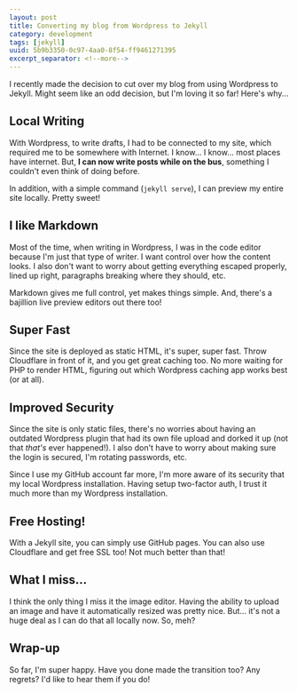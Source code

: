 ```yaml
---
layout: post
title: Converting my blog from Wordpress to Jekyll 
category: development
tags: [jekyll]
uuid: 5b9b3350-0c97-4aa0-8f54-ff9461271395
excerpt_separator: <!--more-->
---
```



I recently made the decision to cut over my blog from using Wordpress to Jekyll.  Might seem like an odd decision, but I'm loving it so far!  Here's why...


## Local Writing

With Wordpress, to write drafts, I had to be connected to my site, which required me to be somewhere with Internet.  I know... I know... most places have internet.  But, **I can now write posts while on the bus**, something I couldn't even think of doing before.

In addition, with a simple command (<code>jekyll serve</code>), I can preview my entire site locally.  Pretty sweet!


## I like Markdown

Most of the time, when writing in Wordpress, I was in the code editor because I'm just that type of writer.  I want control over how the content looks.  I also don't want to worry about getting everything escaped properly, lined up right, paragraphs breaking where they should, etc.

Markdown gives me full control, yet makes things simple.  And, there's a bajillion live preview editors out there too!


## Super Fast

Since the site is deployed as static HTML, it's super, super fast.  Throw Cloudflare in front of it, and you get great caching too.  No more waiting for PHP to render HTML, figuring out which Wordpress caching app works best (or at all).


## Improved Security

Since the site is only static files, there's no worries about having an outdated Wordpress plugin that had its own file upload and dorked it up (not that _that's_ ever happened!).  I also don't have to worry about making sure the login is secured, I'm rotating passwords, etc.

Since I use my GitHub account far more, I'm more aware of its security that my local Wordpress installation.  Having setup two-factor auth, I trust it much more than my Wordpress installation.


## Free Hosting!

With a Jekyll site, you can simply use GitHub pages.  You can also use Cloudflare and get free SSL too!  Not much better than that!


## What I miss...

I think the only thing I miss it the image editor.  Having the ability to upload an image and have it automatically resized was pretty nice.  But... it's not a huge deal as I can do that all locally now.  So, meh?


## Wrap-up

So far, I'm super happy. Have you done made the transition too?  Any regrets?  I'd like to hear them if you do!
